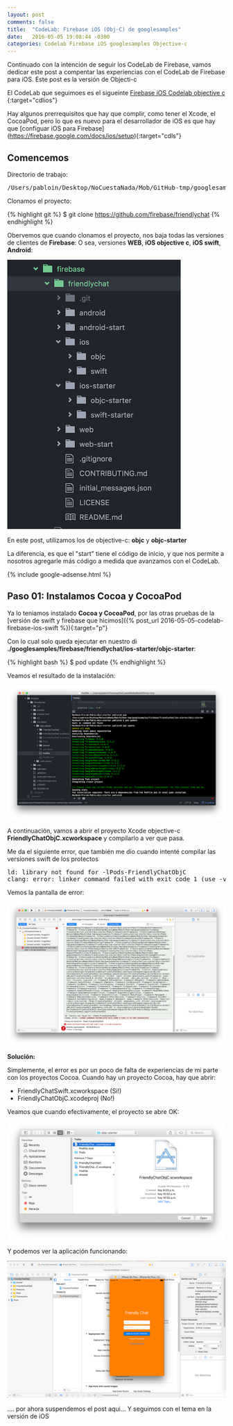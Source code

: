 ```yaml
---
layout: post
comments: false
title:  "CodeLab: Firebase iOS (Obj-C) de googlesamples"
date:   2016-05-05 19:08:44 -0300
categories: Codelab Firebase iOS googlesamples Objective-c
---
```

Continuado con la intención de seguir los CodeLab de Firebase, vamos dedicar este post a compentar las experiencias con el CodeLab de Firebase para iOS. Este post es la versión de Objecti-c

El CodeLab que seguimoes es el sigueinte [Firebase iOS Codelab objective c
](https://codelabs.developers.google.com/codelabs/firebase-ios-objc/index.html?index=..%2F..%2Findex){:target="cdlios"}

Hay algunos prerrequisitos que hay que complir, como tener el Xcode, el CocoaPod, pero lo que es nuevo para el desarrollador de iOS es que hay que [configuar iOS para Firebase] (https://firebase.google.com/docs/ios/setup){:target="cdls"}

## Comencemos

Directorio de trabajo:

<pre>
/Users/pabloin/Desktop/NoCuestaNada/Mob/GitHub-tmp/googlesamples/firebase/friendlychat
</pre>

Clonamos el proyecto:

{% highlight git %}
$ git clone https://github.com/firebase/friendlychat
{% endhighlight %}

Obervemos que cuando clonamos el proyecto, nos baja todas las versiones de clientes de **Firebase**: O sea, versiones **WEB**, **iOS objective c**, **iOS swift**, **Android**:

![Firebase screenshot](/assets/post_012_img1.png)

En este post, utilizamos los de objective-c: **objc** y **objc-starter**

La diferencia, es que el "start" tiene el código de inicio, y que nos permite a nosotros agregarle más código a medida que avanzamos con el CodeLab.

{% include google-adsense.html %} <br/>

## Paso 01: Instalamos Cocoa y CocoaPod

Ya lo teniamos instalado **Cocoa y CocoaPod**, por las otras pruebas de la [versión de swift y firebase que hicimos]({% post_url 2016-05-05-codelab-firebase-ios-swift %}){:target="p"}

Con lo cual solo queda ejecutar en nuestro di **./googlesamples/firebase/friendlychat/ios-starter/objc-starter**:

{% highlight bash %}
$ pod update
{% endhighlight %}

Veamos el resultado de la instalación:

![Firebase en iOS con Objecti-c](/assets/post_012_img2.png)

A continuación, vamos a abrir el proyecto Xcode objective-c **FriendlyChatObjC.xcworkspace** y compilarlo a ver que pasa.

Me da el siguiente error, que también me dio cuando intenté compilar las versiones swift de los protectos

<pre>
ld: library not found for -lPods-FriendlyChatObjC
clang: error: linker command failed with exit code 1 (use -v to see invocation)
</pre>

Vemos la pantalla de error:

![Firebase en iOS con Objective-c](/assets/post_012_img3.png)

**Solución:**

Simplemente, el error es por un poco de falta de experiencias de mi parte con los proyectos Cocoa.
Cuando hay un proyecto Cocoa, hay que abrir:

- FriendlyChatSwift.xcworkspace  (Si!)
- FriendlyChatObjC.xcodeproj   (No!)

Veamos que cuando efectivamente, el proyecto se abre OK:

![Firebase en iOS con Objective-c](/assets/post_012_img4.png)

 Y podemos ver la aplicación funcionando:

![Firebase en iOS con Objective-c](/assets/post_012_img5.png)


.... por ahora suspendemos el post aqui...
Y seguimos con el tema en la versión de iOS
